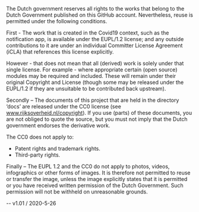 The Dutch government reserves all rights to the works that belong to the Dutch Government published on this GitHub account. Nevertheless, reuse is permitted under the following conditions.

First - The work that is created in the Covid19 context, such as the notification app, is available under the EUPL/1.2 license; and any outside contributions to it are under an individual Committer License Agreement (iCLA) that references this license explicitly.

However - that does not mean that all (derived) work is solely under that single license. For example - where appropriate certain (open source) modules may be required and included. These will remain under their original Copyright and License (though some may be released under the EUPL/1.2 if they are unsuitable to be contributed back upstream).

Secondly – The documents of this project that are held in the directory ‘docs’ are released under the CC0 license (see www.rijksoverheid.nl/copyright). If you use (parts) of these documents, you are not obliged to quote the source, but you must not imply that the Dutch government endorses the derivative work.

The CC0 does not apply to:

- Patent rights and trademark rights.
- Third-party rights.

Finally – The EUPL 1.2 and the CC0 do not apply to photos, videos, infographics or other forms of images. It is therefore not permitted to reuse or transfer the image, unless the image explicitly states that it is permitted or you have received written permission of the Dutch Government. Such permission will not be withheld on unreasonable grounds.

--
v1.01 / 2020-5-26

